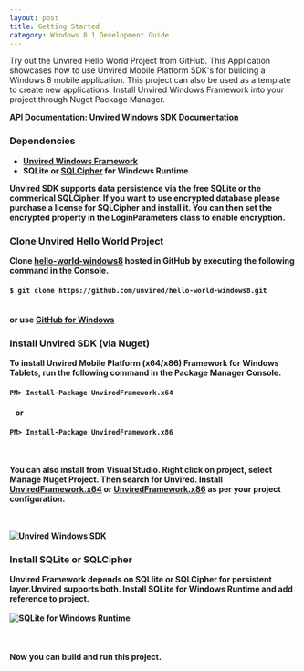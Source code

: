 ```yaml
---
layout: post
title: Getting Started
category: Windows 8.1 Development Guide
---
```


Try out the Unvired Hello World Project from GitHub. This Application showcases how to use Unvired Mobile Platform SDK's for building a Windows 8 mobile application. This project can also be used as a template to create new applications. Install Unvired Windows Framework into your project through Nuget Package Manager.

<div class="message">
<strong>API Documentation: </string><a href="http://developer.unvired.com/docs/Windows/index.html" target="_blank">Unvired Windows SDK Documentation</a>
</div>

<p>
<h3>Dependencies</h3>
<ul>
<li> <a href="https://www.nuget.org/profiles/unvired">Unvired Windows Framework</a></li>
<li><a hrfe="http://sqlite.org/2015/sqlite-winrt81-3080801.vsix">SQLite </a> or <a href="https://www.zetetic.net/sqlcipher/">SQLCipher</a> for Windows Runtime</li>
</ul>
</p>

<div class="message">
Unvired SDK supports data persistence via the free SQLite or the commerical SQLCipher.  If you want to use encrypted database please purchase a license for SQLCipher and install it. You can then set the encrypted property in the LoginParameters class to enable encryption.
</div>
<p>
<h3>Clone Unvired Hello World Project</h3>

Clone <a href="https://github.com/unvired/hello-world-windows8">hello-world-windows8</a> hosted in GitHub by executing the following command in the Console.

<h4><code>$ git clone https://github.com/unvired/hello-world-windows8.git</code></h4>
<br/>
or use <a href="https://windows.github.com/">GitHub for Windows</a>
</p>

<p>
<h3>Install Unvired SDK (via Nuget)</h3>

To install Unvired Mobile Platform (x64/x86) Framework for Windows Tablets, run the following command in the Package Manager Console.<br/>

<h4><code>PM> Install-Package UnviredFramework.x64</code></h4><span style="padding-left: 10px">or</span><br><h4><code>PM> Install-Package UnviredFramework.x86</code></h4><br>

You can also install from Visual Studio. Right click on project, select Manage Nuget Project. Then search for Unvired. Install <a href="https://www.nuget.org/packages/UnviredFramework.x64/">UnviredFramework.x64</a> or <a href="https://www.nuget.org/packages/UnviredFramework.x86/">UnviredFramework.x86</a> as per your project configuration.

<br><br>
<img class="centered" src="{{ site.baseurl }}public/UnviredSDK.png" alt="Unvired Windows SDK">
</p>

<p>
<h3>Install SQLite or SQLCipher</h3>

Unvired Framework depends on SQLIite or SQLCipher for persistent layer.Unvired supports both. Install <a hrfe="http://sqlite.org/2015/sqlite-winrt81-3080801.vsix">SQLite </a> for Windows Runtime and add reference to project.
<br><br>
<img class="centered" src="{{ site.baseurl }}public/SqliteReference.png" alt="SQLite for Windows Runtime">
</p>

<br><h4>Now you can build and run this project.</h4><br><br>